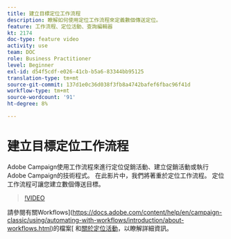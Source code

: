 ```yaml
---
title: 建立目標定位工作流程
description: 瞭解如何使用定位工作流程來定義數個傳送定位。
feature: 工作流程、定位活動、查詢編輯器
kt: 2174
doc-type: feature video
activity: use
team: DOC
role: Business Practitioner
level: Beginner
exl-id: d54f5cdf-e026-41cb-b5a6-83344bb95125
translation-type: tm+mt
source-git-commit: 137d1e0c36d038f3fb8a4742bafef6fbac96f41d
workflow-type: tm+mt
source-wordcount: '91'
ht-degree: 8%

---
```


# 建立目標定位工作流程

Adobe Campaign使用工作流程來進行定位促銷活動、建立促銷活動或執行Adobe Campaign的技術程式。 在此影片中，我們將著重於定位工作流程。 定位工作流程可讓您建立數個傳送目標。

>[!VIDEO](https://video.tv.adobe.com/v/25605?quality=12)

請參閱有關Workflows](https://docs.adobe.com/content/help/en/campaign-classic/using/automating-with-workflows/introduction/about-workflows.html)的檔案[
和[關於定位活動](https://docs.adobe.com/content/help/en/campaign-classic/using/automating-with-workflows/targeting-activities/about-targeting-activities.html)，以瞭解詳細資訊。
